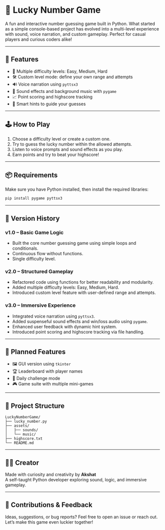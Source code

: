 # 🎲 Lucky Number Game

A fun and interactive number guessing game built in Python. What started as a simple console-based project has evolved into a multi-level experience with sound, voice narration, and custom gameplay. Perfect for casual players and curious coders alike!

---

## 🚀 Features

- 🎯 Multiple difficulty levels: Easy, Medium, Hard  
- 🛠️ Custom level mode: define your own range and attempts  
- 🔊 Voice narration using `pyttsx3`  
- 🎵 Sound effects and background music with `pygame`  
- 📈 Point scoring and highscore tracking  
- 🧠 Smart hints to guide your guesses  

---

## 🕹️ How to Play

1. Choose a difficulty level or create a custom one.  
2. Try to guess the lucky number within the allowed attempts.  
3. Listen to voice prompts and sound effects as you play.  
4. Earn points and try to beat your highscore!

---

## 📦 Requirements

Make sure you have Python installed, then install the required libraries:

```bash
pip install pygame pyttsx3
```

---

## 📜 Version History

### v1.0 – Basic Game Logic
- Built the core number guessing game using simple loops and conditionals.  
- Continuous flow without functions.  
- Single difficulty level.

### v2.0 – Structured Gameplay
- Refactored code using functions for better readability and modularity.  
- Added multiple difficulty levels: Easy, Medium, Hard.  
- Introduced custom level feature with user-defined range and attempts.

### v3.0 – Immersive Experience
- Integrated voice narration using `pyttsx3`.  
- Added suspenseful sound effects and win/loss audio using `pygame`.  
- Enhanced user feedback with dynamic hint system.  
- Introduced point scoring and highscore tracking via file handling.

---

## 🚧 Planned Features

- 🖼️ GUI version using `tkinter`  
- 🏆 Leaderboard with player names  
- 📅 Daily challenge mode  
- 🎮 Game suite with multiple mini-games

---

## 📁 Project Structure

```
LuckyNumberGame/
├── lucky_number.py
├── assets/
│   ├── sounds/
│   └── music/
├── highscore.txt
└── README.md
```

---

## 👨‍💻 Creator

Made with curiosity and creativity by **Akshat**  
A self-taught Python developer exploring sound, logic, and immersive gameplay.

---

## 🌟 Contributions & Feedback

Ideas, suggestions, or bug reports? Feel free to open an issue or reach out.  
Let’s make this game even luckier together!
